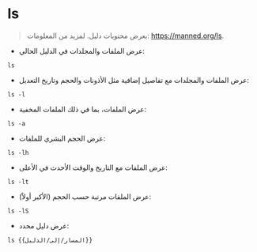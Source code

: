 # ls

> يعرض محتويات دليل.
> لمزيد من المعلومات: <https://manned.org/ls>.

- عرض الملفات والمجلدات في الدليل الحالي:

`ls`

- عرض الملفات والمجلدات مع تفاصيل إضافية مثل الأذونات والحجم وتاريخ التعديل:

`ls -l`

- عرض الملفات، بما في ذلك الملفات المخفية:

`ls -a`

- عرض الحجم البشري للملفات:

`ls -lh`

- عرض الملفات مع التاريخ والوقت الأحدث في الأعلى:

`ls -lt`

- عرض الملفات مرتبة حسب الحجم (الأكبر أولاً):

`ls -lS`

- عرض دليل محدد:

`ls {{المسار/إلى/الدليل}}`

